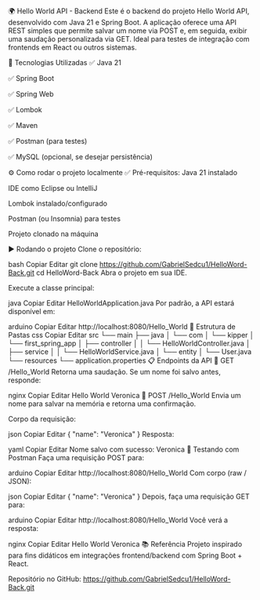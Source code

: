 🌍 Hello World API - Backend
Este é o backend do projeto Hello World API, desenvolvido com Java 21 e Spring Boot. A aplicação oferece uma API REST simples que permite salvar um nome via POST e, em seguida, exibir uma saudação personalizada via GET. Ideal para testes de integração com frontends em React ou outros sistemas.

🚀 Tecnologias Utilizadas
✅ Java 21

✅ Spring Boot

✅ Spring Web

✅ Lombok

✅ Maven

✅ Postman (para testes)

✅ MySQL (opcional, se desejar persistência)

⚙️ Como rodar o projeto localmente
✅ Pré-requisitos:
Java 21 instalado

IDE como Eclipse ou IntelliJ

Lombok instalado/configurado

Postman (ou Insomnia) para testes

Projeto clonado na máquina

▶️ Rodando o projeto
Clone o repositório:

bash
Copiar
Editar
git clone https://github.com/GabrielSedcu1/HelloWord-Back.git
cd HelloWord-Back
Abra o projeto em sua IDE.

Execute a classe principal:

java
Copiar
Editar
HelloWorldApplication.java
Por padrão, a API estará disponível em:

arduino
Copiar
Editar
http://localhost:8080/Hello_World
📁 Estrutura de Pastas
css
Copiar
Editar
src
└── main
    ├── java
    │   └── com
    │       └── kipper
    │           └── first_spring_app
    │               ├── controller
    │               │   └── HelloWorldController.java
    │               ├── service
    │               │   └── HelloWorldService.java
    │               └── entity
    │                   └── User.java
    └── resources
        └── application.properties
📋 Endpoints da API
🔸 GET /Hello_World
Retorna uma saudação. Se um nome foi salvo antes, responde:

nginx
Copiar
Editar
Hello World Veronica
🔸 POST /Hello_World
Envia um nome para salvar na memória e retorna uma confirmação.

Corpo da requisição:

json
Copiar
Editar
{
  "name": "Veronica"
}
Resposta:

yaml
Copiar
Editar
Nome salvo com sucesso: Veronica
🧪 Testando com Postman
Faça uma requisição POST para:

arduino
Copiar
Editar
http://localhost:8080/Hello_World
Com corpo (raw / JSON):

json
Copiar
Editar
{ "name": "Veronica" }
Depois, faça uma requisição GET para:

arduino
Copiar
Editar
http://localhost:8080/Hello_World
Você verá a resposta:

nginx
Copiar
Editar
Hello World Veronica
📚 Referência
Projeto inspirado para fins didáticos em integrações frontend/backend com Spring Boot + React.

Repositório no GitHub:
https://github.com/GabrielSedcu1/HelloWord-Back.git

